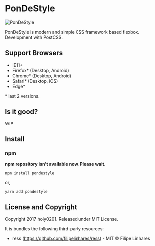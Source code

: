 # PonDeStyle

![PonDeStyle](https://github.com/PonDeStyle/PonDeStyle/wiki/images/pondestyle-git-wall.png)

PonDeStyle is modern and simple CSS framework based flexbox.
Development with PostCSS.

## Support Browsers

* IE11+
* Firefox* (Desktop, Android)
* Chrome* (Desktop, Android)
* Safari* (Desktop, iOS)
* Edge*

\* last 2 versions.

## Is it good?

WIP

## Install

### npm

**npm repository isn't available now. Please wait.**

``npm install pondestyle``

or,

``yarn add pondestyle``

## License and Copyright

Copyright 2017 holy0201. Released under MIT License.

It is bundles the following third-party resources:

* ress (https://github.com/filipelinhares/ress) - MIT © Filipe Linhares
